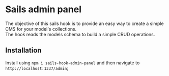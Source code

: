 # Sails admin panel
The objective of this sails hook is to provide an easy way to create a simple CMS for your model's collections.  
The hook reads the models schema to build a simple CRUD operations.

## Installation
Install using `npm i sails-hook-admin-panel` and then navigate to `http://localhost:1337/admin`;
